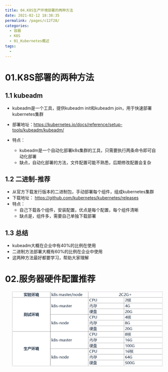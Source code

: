 ```yaml
---
title: 04.K8S生产环境部署的两种方法
date: 2021-02-12 18:38:35
permalink: /pages/c12f28/
categories:
  - 容器
  - K8S
  - 01_Kubernetes概述
tags:
  - 
---
```

# 01.K8S部署的两种方法

## 1.1 kubeadm

- kubeadm是一个工具，提供kubeadm init和kubeadm join，用于快速部署kubernetes集群

- 部署地址：https://kubernetes.io/docs/reference/setup-tools/kubeadm/kubeadm/

- 特点：
    - kubeadm是一个自动化部署k8s集群的工具，只需要执行两条命令即可自动化部署
    - 缺点，自动化部署的方法，文件配置可能不熟悉，后期修改配置会复杂

## 1.2 二进制-推荐

- 从官方下载发行版本的二进制包，手动部署每个组件，组成kubernetes集群
- 下载地址： https://github.com/kubernetes/kubernetes/releases
- 特点：
    - 自己下载各个组件，安装配置，优点是每个配置，每个组件清晰
    - 缺点是，组件多，需要自己单独下载部署

## 1.3 总结

- kubeadm大概在企业中有40%的比例在使用
- 二进制方法部署大概有60%的比例在企业中使用
- 这两种方法最好都要学习，帮助大家理解

# 02.服务器硬件配置推荐

<img src="./assets/image-20201215230211238.png" style="width:800px;margin-left:20px;"> </img>



